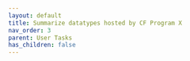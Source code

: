 ```yaml
---
layout: default
title: Summarize datatypes hosted by CF Program X
nav_order: 3
parent: User Tasks
has_children: false
---
```

